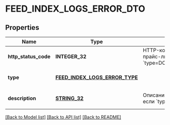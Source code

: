 # FEED_INDEX_LOGS_ERROR_DTO

## Properties
Name | Type | Description | Notes
------------ | ------------- | ------------- | -------------
**http_status_code** | **INTEGER_32** | HTTP-код ошибки индексации прайс-листа.  Выводится, если &#x60;type&#x3D;DOWNLOAD_HTTP_ERROR&#x60;.  | [optional] [default to null]
**type** | [**FEED_INDEX_LOGS_ERROR_TYPE**](FeedIndexLogsErrorType.md) |  | [optional] [default to null]
**description** | [**STRING_32**](STRING_32.md) | Описание ошибки.  Выводится, если &#x60;type&#x3D;DOWNLOAD_ERROR&#x60;.  | [optional] [default to null]

[[Back to Model list]](../README.md#documentation-for-models) [[Back to API list]](../README.md#documentation-for-api-endpoints) [[Back to README]](../README.md)


